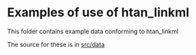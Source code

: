 # Examples of use of htan_linkml

This folder contains example data conforming to htan_linkml

The source for these is in [src/data](../src/data/examples)
